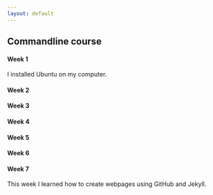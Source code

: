 ```yaml
---
layout: default
---
```


## Commandline course

#### Week 1
I installed Ubuntu on my computer.

#### Week 2

#### Week 3

#### Week 4

#### Week 5

#### Week 6

#### Week 7
This week I learned how to create webpages using GitHub and Jekyll.
